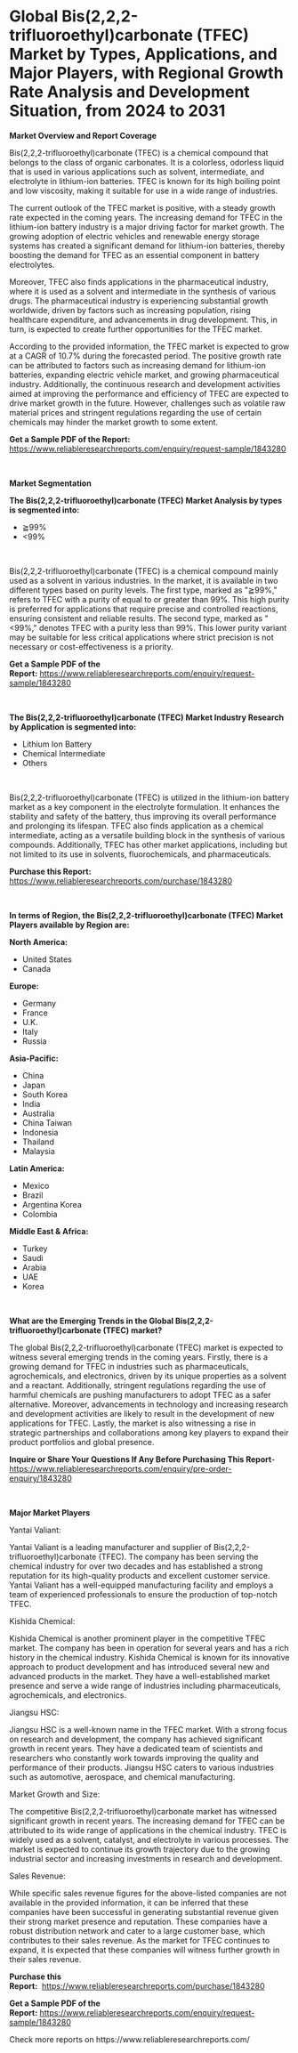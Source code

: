 <p><h1>Global Bis(2,2,2-trifluoroethyl)carbonate (TFEC) Market by Types, Applications, and Major Players, with Regional Growth Rate Analysis and Development Situation, from 2024 to 2031</h1></p><p><strong>Market Overview and Report Coverage</strong></p>
<p><p>Bis(2,2,2-trifluoroethyl)carbonate (TFEC) is a chemical compound that belongs to the class of organic carbonates. It is a colorless, odorless liquid that is used in various applications such as solvent, intermediate, and electrolyte in lithium-ion batteries. TFEC is known for its high boiling point and low viscosity, making it suitable for use in a wide range of industries.</p><p>The current outlook of the TFEC market is positive, with a steady growth rate expected in the coming years. The increasing demand for TFEC in the lithium-ion battery industry is a major driving factor for market growth. The growing adoption of electric vehicles and renewable energy storage systems has created a significant demand for lithium-ion batteries, thereby boosting the demand for TFEC as an essential component in battery electrolytes.</p><p>Moreover, TFEC also finds applications in the pharmaceutical industry, where it is used as a solvent and intermediate in the synthesis of various drugs. The pharmaceutical industry is experiencing substantial growth worldwide, driven by factors such as increasing population, rising healthcare expenditure, and advancements in drug development. This, in turn, is expected to create further opportunities for the TFEC market.</p><p>According to the provided information, the TFEC market is expected to grow at a CAGR of 10.7% during the forecasted period. The positive growth rate can be attributed to factors such as increasing demand for lithium-ion batteries, expanding electric vehicle market, and growing pharmaceutical industry. Additionally, the continuous research and development activities aimed at improving the performance and efficiency of TFEC are expected to drive market growth in the future. However, challenges such as volatile raw material prices and stringent regulations regarding the use of certain chemicals may hinder the market growth to some extent.</p></p>
<p><strong>Get a Sample PDF of the Report:</strong> <a href="https://www.reliableresearchreports.com/enquiry/request-sample/1843280">https://www.reliableresearchreports.com/enquiry/request-sample/1843280</a></p>
<p>&nbsp;</p>
<p><strong>Market Segmentation</strong></p>
<p><strong>The Bis(2,2,2-trifluoroethyl)carbonate (TFEC) Market Analysis by types is segmented into:</strong></p>
<p><ul><li>≧99%</li><li><99%</li></ul></p>
<p>&nbsp;</p>
<p><p>Bis(2,2,2-trifluoroethyl)carbonate (TFEC) is a chemical compound mainly used as a solvent in various industries. In the market, it is available in two different types based on purity levels. The first type, marked as "≧99%," refers to TFEC with a purity of equal to or greater than 99%. This high purity is preferred for applications that require precise and controlled reactions, ensuring consistent and reliable results. The second type, marked as "<99%," denotes TFEC with a purity less than 99%. This lower purity variant may be suitable for less critical applications where strict precision is not necessary or cost-effectiveness is a priority.</p></p>
<p><strong>Get a Sample PDF of the Report:</strong>&nbsp;<a href="https://www.reliableresearchreports.com/enquiry/request-sample/1843280">https://www.reliableresearchreports.com/enquiry/request-sample/1843280</a></p>
<p>&nbsp;</p>
<p><strong>The Bis(2,2,2-trifluoroethyl)carbonate (TFEC) Market Industry Research by Application is segmented into:</strong></p>
<p><ul><li>Lithium Ion Battery</li><li>Chemical Intermediate</li><li>Others</li></ul></p>
<p>&nbsp;</p>
<p><p>Bis(2,2,2-trifluoroethyl)carbonate (TFEC) is utilized in the lithium-ion battery market as a key component in the electrolyte formulation. It enhances the stability and safety of the battery, thus improving its overall performance and prolonging its lifespan. TFEC also finds application as a chemical intermediate, acting as a versatile building block in the synthesis of various compounds. Additionally, TFEC has other market applications, including but not limited to its use in solvents, fluorochemicals, and pharmaceuticals.</p></p>
<p><strong>Purchase this Report:</strong>&nbsp; <a href="https://www.reliableresearchreports.com/purchase/1843280">https://www.reliableresearchreports.com/purchase/1843280</a></p>
<p>&nbsp;</p>
<p><strong>In terms of Region, the Bis(2,2,2-trifluoroethyl)carbonate (TFEC) Market Players available by Region are:</strong></p>
<p>
    <p> <strong> North America: </strong>
        <ul>
            <li>United States</li>
            <li>Canada</li>
        </ul>
        </p> 
    <p> <strong> Europe: </strong>
        <ul>
            <li>Germany</li>
            <li>France</li>
            <li>U.K.</li>
            <li>Italy</li>
            <li>Russia</li>
        </ul>
        </p> 
    <p> <strong> Asia-Pacific: </strong>
        <ul>
            <li>China</li>
            <li>Japan</li>
            <li>South Korea</li>
            <li>India</li>
            <li>Australia</li>
            <li>China Taiwan</li>
            <li>Indonesia</li>
            <li>Thailand</li>
            <li>Malaysia</li>
        </ul>
        </p> 
    <p> <strong> Latin America: </strong>
        <ul>
            <li>Mexico</li>
            <li>Brazil</li>
            <li>Argentina Korea</li>
            <li>Colombia</li>
        </ul>
        </p> 
    <p> <strong> Middle East & Africa: </strong>
        <ul>
            <li>Turkey</li>
            <li>Saudi</li>
            <li>Arabia</li>
            <li>UAE</li>
            <li>Korea</li>
        </ul>
    </p>
    </p>
<p>&nbsp;</p>
<p><strong>What are the Emerging Trends in the Global Bis(2,2,2-trifluoroethyl)carbonate (TFEC) market?</strong></p>
<p><p>The global Bis(2,2,2-trifluoroethyl)carbonate (TFEC) market is expected to witness several emerging trends in the coming years. Firstly, there is a growing demand for TFEC in industries such as pharmaceuticals, agrochemicals, and electronics, driven by its unique properties as a solvent and a reactant. Additionally, stringent regulations regarding the use of harmful chemicals are pushing manufacturers to adopt TFEC as a safer alternative. Moreover, advancements in technology and increasing research and development activities are likely to result in the development of new applications for TFEC. Lastly, the market is also witnessing a rise in strategic partnerships and collaborations among key players to expand their product portfolios and global presence.</p></p>
<p><strong>Inquire or Share Your Questions If Any Before Purchasing This Report</strong>- <a href="https://www.reliableresearchreports.com/enquiry/pre-order-enquiry/1843280">https://www.reliableresearchreports.com/enquiry/pre-order-enquiry/1843280</a></p>
<p>&nbsp;</p>
<p><strong>Major Market Players</strong></p>
<p><p>Yantai Valiant:</p><p>Yantai Valiant is a leading manufacturer and supplier of Bis(2,2,2-trifluoroethyl)carbonate (TFEC). The company has been serving the chemical industry for over two decades and has established a strong reputation for its high-quality products and excellent customer service. Yantai Valiant has a well-equipped manufacturing facility and employs a team of experienced professionals to ensure the production of top-notch TFEC.</p><p>Kishida Chemical:</p><p>Kishida Chemical is another prominent player in the competitive TFEC market. The company has been in operation for several years and has a rich history in the chemical industry. Kishida Chemical is known for its innovative approach to product development and has introduced several new and advanced products in the market. They have a well-established market presence and serve a wide range of industries including pharmaceuticals, agrochemicals, and electronics.</p><p>Jiangsu HSC:</p><p>Jiangsu HSC is a well-known name in the TFEC market. With a strong focus on research and development, the company has achieved significant growth in recent years. They have a dedicated team of scientists and researchers who constantly work towards improving the quality and performance of their products. Jiangsu HSC caters to various industries such as automotive, aerospace, and chemical manufacturing.</p><p>Market Growth and Size:</p><p>The competitive Bis(2,2,2-trifluoroethyl)carbonate market has witnessed significant growth in recent years. The increasing demand for TFEC can be attributed to its wide range of applications in the chemical industry. TFEC is widely used as a solvent, catalyst, and electrolyte in various processes. The market is expected to continue its growth trajectory due to the growing industrial sector and increasing investments in research and development.</p><p>Sales Revenue:</p><p>While specific sales revenue figures for the above-listed companies are not available in the provided information, it can be inferred that these companies have been successful in generating substantial revenue given their strong market presence and reputation. These companies have a robust distribution network and cater to a large customer base, which contributes to their sales revenue. As the market for TFEC continues to expand, it is expected that these companies will witness further growth in their sales revenue.</p></p>
<p><strong>Purchase this Report:</strong>&nbsp;&nbsp;<a href="https://www.reliableresearchreports.com/purchase/1843280">https://www.reliableresearchreports.com/purchase/1843280</a></p>
<p></p>
<p><strong>Get a Sample PDF of the Report:</strong>&nbsp;<a href="https://www.reliableresearchreports.com/enquiry/request-sample/1843280">https://www.reliableresearchreports.com/enquiry/request-sample/1843280</a></p>
<p>Check more reports on https://www.reliableresearchreports.com/</p>